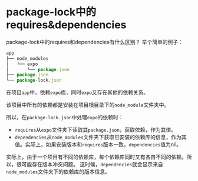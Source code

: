 # package-lock中的requires&dependencies

package-lock中的requires和dependencies有什么区别？ 举个简单的例子：

```javascript
app
├── node_modules
│   └── expo
│       └── package.json
├── package.json
└── package-lock.json
```

在项目`app`中，依赖`expo`库，同时`expo`又存在其他的依赖关系。

该项目中所有的依赖都是安装在项目根目录下的`node_module`文件夹中。

所以，在`package-lock.json`中处理`expo`的依赖时：

- `requires`从`expo`文件夹下读取其`package.json`，获取依赖，作为其值。
- `dependencies`从`node_modules`文件夹下获取已安装的依赖库的信息，作为其值。实际上，如果安装版本和`requires`版本一致，`dependencies`值为nil。

实际上，由于一个项目有不同的依赖库，每个依赖库同时又有各自不同的依赖。所以，很可能存在版本冲突问题。
这时候，`dependencies`就会显示来自`node_modules`文件夹下的依赖库的版本信息。
